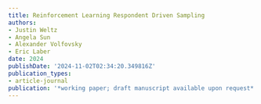 ```yaml
---
title: Reinforcement Learning Respondent Driven Sampling
authors:
- Justin Weltz
- Angela Sun
- Alexander Volfovsky
- Eric Laber
date: 2024
publishDate: '2024-11-02T02:34:20.349816Z'
publication_types:
- article-journal
publication: '*working paper; draft manuscript available upon request*'
---
```

